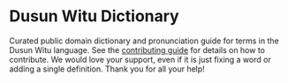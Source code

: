 
# Dusun Witu Dictionary

Curated public domain dictionary and pronunciation guide for terms in the Dusun Witu language. See the [contributing guide](https://github.com/drumworkteam/term/blob/make/.github/contributing.md) for details on how to contribute. We would love your support, even if it is just fixing a word or adding a single definition. Thank you for all your help!